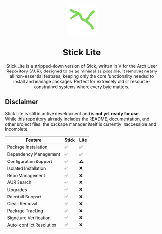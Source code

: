 <div align="center">
<a href="https://raw.githubusercontent.com/Stick-Package-Manager/lite/2519b4dd0c07976f4ce02da90af1a0653b2f6d6b/lite.png" target="_blank" rel="noopener">
  <img src="https://raw.githubusercontent.com/Stick-Package-Manager/lite/2519b4dd0c07976f4ce02da90af1a0653b2f6d6b/lite.png" width="100" height="100" alt="Stick Lite logo">
</a>

# Stick Lite
Stick Lite is a stripped-down version of Stick, written in V for the Arch User Repository (AUR), designed to be as minimal as possible. It removes nearly all non-essential features, keeping only the core functionality needed to install and manage packages. Perfect for extremely old or resource-constrained systems where every byte matters.
</div>

## **Disclaimer**  
Stick Lite is still in active development and is **not yet ready for use**.  
While this repository already includes the README, documentation, and other project files, the package manager itself is currently inaccessible and incomplete.  

| Feature                  | Stick | Lite |
|--------------------------|-------|------------|
| Package Installation      | ✅    | ✅         |
| Dependency Management     | ✅    | ✅         |
| Configuration Support     | ✅    | ⚠️         |
| Isolated Installation     | ✅    | ❌         |
| Repo Management           | ✅    | ❌         |
| AUR Search                | ✅    | ❌         |
| Upgrades            | ✅    | ❌         |
| Reinstall Support         | ✅    | ❌         |
| Clean Removal             | ✅    | ❌         |
| Package Tracking          | ✅    | ❌         |
| Signature Verification    | ✅    | ❌         |
| Auto-conflict Resolution  | ✅    | ❌         |
